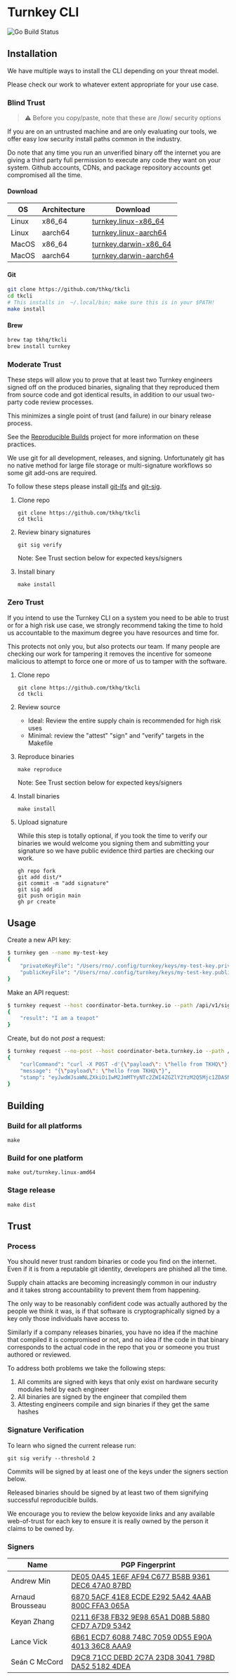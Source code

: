 # Turnkey CLI

![Go Build Status](https://github.com/tkhq/tkcli/actions/workflows/go-build.yml/badge.svg)

## Installation

We have multiple ways to install the CLI depending on your threat model.

Please check our work to whatever extent appropriate for your use case.

### Blind Trust

> :warning: Before you copy/paste, note that these are /low/ security options

If you are on an untrusted machine and are only evaluating our tools, we offer
easy low security install paths common in the industry.

Do note that any time you run an unverified binary off the internet you are
giving a third party full permission to execute any code they want on your
system. Github accounts, CDNs, and package repository accounts get compromised
all the time.

#### Download

| OS    | Architecture | Download                                             |
|-------|--------------|------------------------------------------------------|
| Linux | x86_64       | [turnkey.linux-x86_64](https://github.com/tkhq/tkcli/raw/main/dist/turnkey.linux-x86_64)    |
| Linux | aarch64      | [turnkey.linux-aarch64](https://github.com/tkhq/tkcli/raw/main/dist/turnkey.linux-aarch64)  |
| MacOS | x86_64       | [turnkey.darwin-x86_64](https://github.com/tkhq/tkcli/raw/main/dist/turnkey.darwin-x86_64)  |
| MacOS | aarch64      | [turnkey.darwin-aarch64](https://github.com/tkhq/tkcli/raw/main/dist/turnkey.darwin-aarch64)|

#### Git

```sh
git clone https://github.com/thkq/tkcli
cd tkcli
# This installs in  ~/.local/bin; make sure this is in your $PATH!
make install
```

#### Brew

```sh
brew tap tkhq/tkcli
brew install turnkey
```

### Moderate Trust

These steps will allow you to prove that at least two Turnkey engineers
signed off on the produced binaries, signaling that they reproduced them from
source code and got identical results, in addition to our usual two-party code
review processes.

This minimizes a single point of trust (and failure) in our binary release
process.

See the [Reproducible Builds](https://reproducible-builds.org/) project for
more information on these practices.

We use git for all development, releases, and signing. Unfortunately git has no
native method for large file storage or multi-signature workflows so some git
add-ons are required.

To follow these steps please install [git-lfs][gl] and [git-sig][gs].

[gs]: https://codeberg.org/distrust/git-sig
[gl]: https://git-lfs.com

1. Clone repo

    ```
    git clone https://github.com/tkhq/tkcli
    cd tkcli
    ```

2. Review binary signatures

    ```
    git sig verify
    ```

    Note: See Trust section below for expected keys/signers

3. Install binary

    ```
    make install
    ```

### Zero Trust

If you intend to use the Turnkey CLI on a system you need to be able to trust
or for a high risk use case, we strongly recommend taking the time to hold us
accountable to the maximum degree you have resources and time for.

This protects not only you, but also protects our team. If many people are
checking our work for tampering it removes the incentive for someone malicious
to attempt to force one or more of us to tamper with the software.

1. Clone repo

    ```
    git clone https://github.com/tkhq/tkcli
    cd tkcli
    ```

2. Review source

    * Ideal: Review the entire supply chain is recommended for high risk uses
    * Minimal: review the "attest" "sign" and "verify" targets in the Makefile

3. Reproduce binaries

    ```
    make reproduce
    ```

    Note: See Trust section below for expected keys/signers

4. Install binaries

    ```
    make install
    ```

5. Upload signature

    While this step is totally optional, if you took the time to verify our
    binaries we would welcome you signing them and submitting your signature so
    we have public evidence third parties are checking our work.

    ```
    gh repo fork
    git add dist/*
    git commit -m "add signature"
    git sig add
    git push origin main
    gh pr create
    ```

## Usage

Create a new API key:

```sh
$ turnkey gen --name my-test-key
{
    "privateKeyFile": "/Users/rno/.config/turnkey/keys/my-test-key.private",
    "publicKeyFile": "/Users/rno/.config/turnkey/keys/my-test-key.public"
}
```

Make an API request:

```sh
$ turnkey request --host coordinator-beta.turnkey.io --path /api/v1/sign --body '{"payload": "hello from TKHQ"}' --key=my-test-key
{
    "result": "I am a teapot"
}
```

Create, but do not _post_ a request:

```sh
$ turnkey request --no-post --host coordinator-beta.turnkey.io --path /api/v1/sign --body '{"payload": "hello from TKHQ"}' --key=my-test-key
{
    "curlCommand": "curl -X POST -d'{\"payload\": \"hello from TKHQ\"}' -H'X-Stamp: eyJwdWJsaWNLZXkiOiIwM2JmMTYyNTc2ZWI4ZGZlY2YzM2Q5Mjc1ZDA5NTk1Mjg0ZjZjNGRmMGRiNjE1NmMzYzU4Mjc3Nzg4NmEwZWUwYWMiLCJzaWduYXR1cmUiOiIzMDQ0MDIyMDZiMmRlYmIwYjA3YmYwMDJlMjI1ZmQ4NTgzZjZmNGUxNGE5YTUxYWRiYWJjNDAyYzY5YTZlN2Q4N2ViNWNjMDgwMjIwMjE0ZTdkMGJlODFjMGYyNDEyOWE0MmNkZGFlOTUxYTBmZTViMGM1Mzc3YjM2NzZiOTUyNDgyNmYwODdhMWU4ZiIsInNjaGVtZSI6IlNJR05BVFVSRV9TQ0hFTUVfVEtfQVBJX1AyNTYifQ' -v 'https://coordinator-beta.turnkey.io/api/v1/sign'",
    "message": "{\"payload\": \"hello from TKHQ\"}",
    "stamp": "eyJwdWJsaWNLZXkiOiIwM2JmMTYyNTc2ZWI4ZGZlY2YzM2Q5Mjc1ZDA5NTk1Mjg0ZjZjNGRmMGRiNjE1NmMzYzU4Mjc3Nzg4NmEwZWUwYWMiLCJzaWduYXR1cmUiOiIzMDQ0MDIyMDZiMmRlYmIwYjA3YmYwMDJlMjI1ZmQ4NTgzZjZmNGUxNGE5YTUxYWRiYWJjNDAyYzY5YTZlN2Q4N2ViNWNjMDgwMjIwMjE0ZTdkMGJlODFjMGYyNDEyOWE0MmNkZGFlOTUxYTBmZTViMGM1Mzc3YjM2NzZiOTUyNDgyNmYwODdhMWU4ZiIsInNjaGVtZSI6IlNJR05BVFVSRV9TQ0hFTUVfVEtfQVBJX1AyNTYifQ"
}
```

## Building

### Build for all platforms
```
make
```

### Build for one platform

```
make out/turnkey.linux-amd64
```

### Stage release

```
make dist
```

## Trust

### Process

You should never trust random binaries or code you find on the internet. Even
if it is from a reputable git identity, developers are phished all the time.

Supply chain attacks are becoming increasingly common in our industry and it
takes strong accountability to prevent them from happening.

The only way to be reasonably confident code was actually authored by the
people we think it was, is if that software is cryptographically signed by a
key only those individuals have access to.

Similarly if a company releases binaries, you have no idea if the machine that
compiled it is compromised or not, and no idea if the code in that binary
corresponds to the actual code in the repo that you or someone you trust
authored or reviewed.

To address both problems we take the following steps:

1. All commits are signed with keys that only exist on hardware security
   modules held by each engineer
2. All binaries are signed by the engineer that compiled them
3. Attesting engineers compile and sign binaries if they get the same hashes

### Signature Verification

To learn who signed the current release run:

```git sig verify --threshold 2```

Commits will be signed by at least one of the keys under the signers section
below.

Released binaries should be signed by at least two of them signifying
successful reproducible builds.

We encourage you to review the below keyoxide links and any available
web-of-trust for each key to ensure it is really owned by the person it claims
to be owned by.

### Signers

| Name             | PGP Fingerprint                                                                          |
|------------------|------------------------------------------------------------------------------------------|
| Andrew Min       |[DE05 0A45 1E6F AF94 C677 B58B 9361 DEC6 47A0 87BD](https://keyoxide.org/9361DEC647A087BD)|
| Arnaud Brousseau |[6870 5ACF 41E8 ECDE E292 5A42 4AAB 800C FFA3 065A](https://keyoxide.org/4AAB800CFFA3065A)|
| Keyan Zhang      |[0211 6F38 FB32 9E98 65A1 D08B 5880 CFD7 A7D9 5342](https://keyoxide.org/5880CFD7A7D95342)|
| Lance Vick       |[6B61 ECD7 6088 748C 7059 0D55 E90A 4013 36C8 AAA9](https://keyoxide.org/E90A401336C8AAA9)|
| Seán C McCord    |[D9C8 71CC DEBD 2C7A 23D8 3041 798D DA52 5182 4DEA](https://keyoxide.org/798DDA5251824DEA)|
